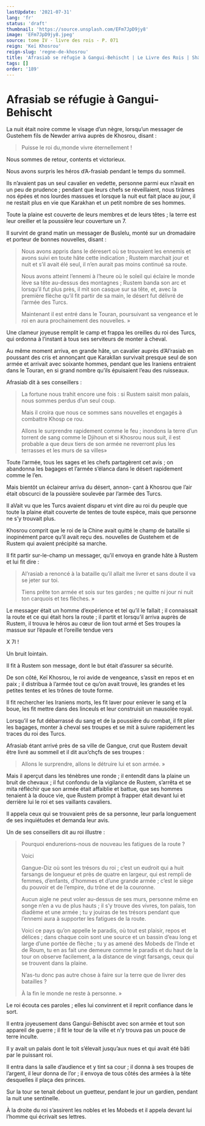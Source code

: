 ```yaml
---
lastUpdate: '2021-07-31'
lang: 'fr'
status: 'draft'
thumbnail: 'https://source.unsplash.com/EFm7JpD9jy8'
image: 'EFm7JpD9jy8.jpeg'
source: tome IV - livre des rois - P. 071
reign: 'Keï Khosrou'
reign-slug: 'regne-de-khosrou'
title: 'Afrasiab se réfugie à Gangui-Behischt | Le Livre des Rois | Shâhnâmeh'
tags: []
order: '189'
---
```


<!-- LTeX: language=fr -->

# Afrasiab se réfugie à Gangui-Behischt

La nuit était noire comme le visage d’un nègre, lorsqu’un messager de Gustehem fils de Newder arriva auprès de Khosrou, disant :

> Puisse le roi du,monde vivre éternellement !

Nous sommes de retour, contents et victorieux.

Nous avons surpris les héros d’A-frasiab pendant le temps du sommeil.

Ils n’avaient pas un seul cavalier en vedette, personne parmi eux n’avait en un peu de prudence ; pendant que leurs chefs se réveillaient, nous tirâmes nos épées et nos lourdes massues et lorsque la nuit eut fait place au jour, il ne restait plus en vie que Karakhan et un petit nombre de ses hommes.

Toute la plaine est couverte de leurs membres et de leurs têtes ; la terre est leur oreiller et la poussière leur couverture un 7.

Il survint de grand matin un messager de Buslelu, monté sur un dromadaire et porteur de bonnes nouvelles, disant :

> Nous avons appris dans le déresert où se trouvaient les ennemis et avons suivi en toute hâte cette indication ; Rustem marchait jour et nuit et s’il avait élé seul, il n’en aurait pas moins continué sa route.
>
> Nous avons atteint l’ennemi à l’heure où le soleil qui éclaire le monde lève sa tête au-dessus des montagnes ; Rustem banda son arc et lorsqu’il fut plus près, il mit son casque sur sa tête, et, avec la première flèche qu’il fit partir de sa main, le désert fut délivré de l’armée des Turcs.
>
> Maintenant il est entré dans le Touran, poursuivant sa vengeance et le roi en aura prochainement des nouvelles. »

Une clameur joyeuse remplit le camp et frappa les oreilles du roi des Turcs, qui ordonna à l’instant à tous ses serviteurs de monter à cheval.

Au même moment arriva, en grande hâte, un cavalier auprès d’Al’rasiab en poussant des cris et annonçant que Karakllan survivait presque seul de son armée et arrivait avec soixante hommes, pendant que les Iraniens entraient dans le Touran, en si grand nombre qu’ils épuisaient l’eau des ruisseaux.

Afrasiab dit à ses conseillers :

> La fortune nous trahit encore une fois : si Rustem saisit mon palais, nous sommes perdus d’un seul coup.
>
> Mais il croira que nous ce sommes sans nouvelles et engagés à combattre Khosp ce rou.
>
> Allons le surprendre rapidement comme le feu ; inondons la terre d’un torrent de sang comme le Djihoun et si Khosrou nous suit, il est probable a que deux tiers de son armée ne reverront plus les terrasses et les murs de sa villes»

Toute l’armée, tous les sages et les chefs partagèrent cet avis ; on abandonna les bagages et l’armée s’élanca dans le désert rapidement comme le l’en.

Mais bientôt un éclaireur arriva du désert, annon-
çant à Khosrou que l’air était obscurci de la poussière soulevée par l’armée des Turcs.

Il aVait vu que les Turcs avaient disparu et vint dire au roi du peuple que toute la plaine était couverte de tentes de toute espèce, mais que personne ne s’y trouvait plus.

Khosrou comprit que le roi de la Chine avait quitté le champ de bataille si inopinément parce qu’il avait reçu des. nouvelles de Gustehem et de Rustem qui avaient précipité sa marche.

Il fit partir sur-le-champ un messager, qu’il envoya en grande hâte à Rustem et lui fit dire :

> Al’rasiab a renoncé à la bataille qu’il allait me livrer et sans doute il va se jeter sur toi.
>
> Tiens prête ton armée et sois sur tes gardes ; ne quitte ni jour ni nuit ton carquois et tes flèches. »

Le messager était un homme d’expérience et tel qu’il le fallait ; il connaissait la route et ce qui était hors la route ; il partit et lorsqu’il arriva auprès de Rustem, il trouva le héros au cœur de lion tout armé et Ses troupes la massue sur l’épaule et l’oreille tendue vers

X
7l !

Un bruit lointain.

Il fit à Rustem son message, dont le but était d’assurer sa sécurité.

De son côté, Keï Khosrou, le roi avide de vengeance, s’assit en repos et en paix ; il distribua à l’armée tout ce qu’on avait trouvé, les grandes et les petites tentes et les trônes de toute forme.

Il fit rechercher les Iraniens morts, les fit laver pour enlever le sang et la boue, les fit mettre dans des linceuls et leur construisit un mausolée royal.

Lorsqu’il se fut débarrassé du sang et de la poussière du combat, il fit plier les bagages, monter à cheval ses troupes et se mit à suivre rapidement les traces du roi des Turcs.

Afrasiab étant arrivé près de sa ville de Gangue, crut que Rustem devait être livré au sommeil et il dit aux’chçfs de ses troupes :

> Allons le surprendre, allons le détruire lui et son armée. »

Mais il aperçut dans les ténèbres une ronde ; il entendit dans la plaine un bruit de chevaux ; il fut confondu de la vigilance de Rustem, s’arrêta et se mita réfléchir que son armée était affaiblie et battue, que ses hommes tenaient à la douce vie, que Rustem prompt à frapper était devant lui et derrière lui le roi et ses vaillants cavaliers.

Il appela ceux qui se trouvaient près de sa personne, leur parla longuement de ses inquiétudes et demanda leur avis.

Un de ses conseillers dit au roi illustre :

> Pourquoi endurerions-nous de nouveau les fatigues de la route ?
>
> Voici
>
> Gangue-Diz où sont les trésors du roi ; c’est un eudroit qui a huit farsangs de longueur et près de quatre en largeur, qui est rempli de femmes, d’enfants, d’hommes et d’une grande armée ; c’est le siège du pouvoir et de l’empire, du trône et de la couronne.
>
> Aucun aigle ne peut voler au-dessus de ses murs, personne même en songe n’en a vu de plus hauts ; il s’y trouve des vivres, ton palais, ton diadème et une armée ; tu y jouiras de tes trésors pendant que l’ennemi aura à supporter les fatigues de la route.
>
> Voici ce pays qu’on appelle le paradis, où tout est plaisir, repos et délices ; dans chaque coin sont une source et un bassin d’eau long et large d’une portée de flèche ; tu y as amené des Mobeds de l’Inde et de Roum, tu en as fait une demeure comme le paradis et du haut de la tour on observe facilement, a la distance de vingt farsangs, ceux qui se trouvent dans la plaine.
>
> N’as-tu donc pas autre chose à faire sur la terre que de livrer des batailles ?
>
> À la fin le monde ne reste à personne. »

Le roi écouta ces paroles ; elles lui convinrent et il reprit confiance dans le sort.

Il entra joyeusement dans Gangui-Behiscbt avec son armée et tout son appareil de guerre ; il fit le tour de la ville et n’y trouva pas un pouce de terre inculte.

Il y avait un palais dont le toit s’élevait jusqu’aux nues et qui avait été bâti par le puissant roi.

Il entra dans la salle d’audience et y tint sa cour ; il donna à ses troupes de l’argent, il leur donna de l’or ; il envoya de tous côtés des armées à la tête desquelles il plaça des princes.

Sur la tour se tenait debout un guetteur, pendant le jour un gardien, pendant la nuit une sentinelle.

À la droite du roi s’assirent les nobles et les Mobeds et il appela devant lui l’homme qui écrivait ses lettres.
